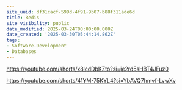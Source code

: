 ```yaml
---
site_uuid: df31cacf-599d-4f91-9b07-b88f311ade6d
title: Redis
site_visibility: public
date_modified: 2025-03-24T00:00:00.000Z
date_created: '2025-03-30T05:44:14.862Z'
tags:
- Software-Development
- Databases
---
```











https://youtube.com/shorts/x8lcdDbKZto?si=je2rd5sHBT4JFuz0

https://youtube.com/shorts/41YM-75KYL4?si=YbAVQ7hmvf-LvwXv